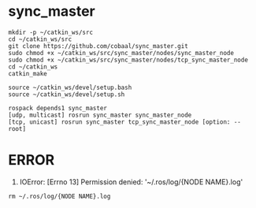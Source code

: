 # sync_master

~~~
mkdir -p ~/catkin_ws/src
cd ~/catkin_ws/src
git clone https://github.com/cobaal/sync_master.git
sudo chmod +x ~/catkin_ws/src/sync_master/nodes/sync_master_node
sudo chmod +x ~/catkin_ws/src/sync_master/nodes/tcp_sync_master_node
cd ~/catkin_ws
catkin_make

source ~/catkin_ws/devel/setup.bash
source ~/catkin_ws/devel/setup.sh

rospack depends1 sync_master
[udp, multicast] rosrun sync_master sync_master_node
[tcp, unicast] rosrun sync_master tcp_sync_master_node [option: --root]
~~~

# ERROR
1. IOError: [Errno 13] Permission denied: '~/.ros/log/{NODE NAME}.log'
~~~
rm ~/.ros/log/{NODE NAME}.log
~~~
